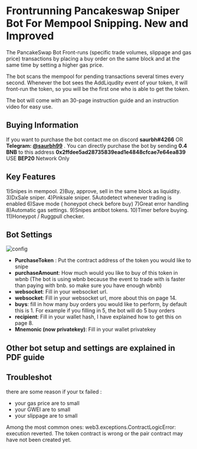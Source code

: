 # Frontrunning Pancakeswap Sniper Bot For Mempool Snipping. New and Improved
The PancakeSwap Bot Front-runs (specific trade volumes, slippage and gas price) transactions by placing a buy order on the same block and at the same time by setting a higher gas price.

The bot scans the mempool for pending transactions several times every second. Whenever the bot sees the AddLiqudity event of your token, it will front-run the token, so you will be the first one who is able to get the token.

The bot will come with an 30-page instruction guide and an instruction video for easy use.
## Buying Information
If you want to purchase the bot contact me on discord **saurbh#4266** OR **Telegram: <a href="https://t.me/saurbh99">@saurbh99</a>** . You can directly purchase the bot by sending  **0.4 BNB** to this address **0x2ffdee5ad28735839ead1e4848cfcae7e64ea839**  USE **BEP20** Network Only 

## Key Features 
1)Snipes in mempool.
2)Buy, approve, sell in the same block as liquidity.
3)DxSale sniper.
4)Pinksale sniper.
5Autodetect whenever trading is enabled
6)Save mode ( honeypot check before buy)
7)Great error handling
8)Automatic gas settings.
9)Snipes antibot tokens.
10)Timer before buying.
11)Honeypot / Ruggpull checker.
## Bot Settings
![config](https://user-images.githubusercontent.com/92146797/144708875-824a790b-dab2-4aa3-aa81-32a195fbb04a.PNG)

- **PurchaseToken** : Put the contract address of the token you would like to snipe
- **purchaseAmount**: How much would you like to buy of this token in wbnb (The bot is using
wbnb because the event to trade with is faster than paying with bnb. so make sure you have
enough wbnb)
- **websocket**: Fill in your websocket url.
- **websocket**: Fill in your websocket url, more about this on page 14.
- **buys**: fill in how many buy orders you would like to perform, by default this is 1. For example
if you filling in 5, the bot will do 5 buy orders
- **recipient**: Fill in your wallet hash, I have explained how to get this on page 8.
- **Mnemonic (now privatekey)**: Fill in your wallet privatekey

## Other bot setup and settings are explained in PDF guide

## Troubleshot
there are some reason if your tx failed :

- your gas price are to small
- your GWEI are to small
- your slippage are to small

Among the most common ones: web3.exceptions.ContractLogicError: execution reverted. The token contract is wrong or the pair contract may have not been created yet.
